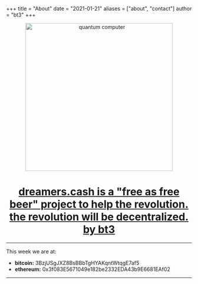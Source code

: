 +++
title = "About"
date = "2021-01-21"
aliases = ["about", "contact"]
author = "bt3"
+++

<center>

<img src="/img/pc.png" alt="quantum computer"  width="400"/>

<h1>
<a href="https://keybase.io/bt3gl">dreamers.cash is a "free as free beer" project to help the revolution. the revolution will be decentralized. by bt3</a></b>
</h1>

</center>


---
This week we are at:

* **bitcoin:** 3BzjUSgJXZ8BsBBbTgHYAKqntWtqgE7af5
* **ethereum:** 0x3f083E5671049e182be2332EDA43b9E6681EAf02

---